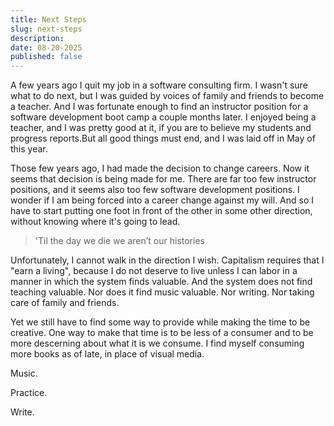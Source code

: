 ```yaml
---
title: Next Steps
slug: next-steps
description: 
date: 08-20-2025
published: false
---
```

 
A few years ago I quit my job in a software consulting firm. I wasn't sure what to do next, but I was guided by voices of family and friends to become a teacher. And I was fortunate enough to find an instructor position for a software development boot camp a couple months later. I enjoyed being a teacher, and I was pretty good at it, if you are to believe my students and progress reports.But all good things must end, and I was laid off in May of this year.

Those few years ago, I had made the decision to change careers. Now it seems that decision is being made for me. There are far too few instructor positions, and it seems also too few software development positions. I wonder if I am being forced into a career change against my will. And so I have to start putting one foot in front of the other in some other direction, without knowing where it's going to lead.

> 'Til the day we die we aren’t our histories

Unfortunately, I cannot walk in the direction I wish. Capitalism requires that I "earn a living", because I do not deserve to live unless I can labor in a manner in which the system finds valuable. And the system does not find teaching valuable. Nor does it find music valuable. Nor writing. Nor taking care of family and friends.

Yet we still have to find some way to provide while making the time to be creative. One way to make that time is to be less of a consumer and to be more descerning about what it is we consume. I find myself consuming more books as of late, in place of visual media. 

Music.

Practice.

Write.
